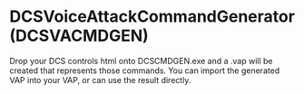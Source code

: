 # DCSVoiceAttackCommandGenerator (DCSVACMDGEN)
Drop your DCS controls html onto DCSCMDGEN.exe and a .vap will be created that represents those commands.
You can import the generated VAP into your VAP, or can use the result directly.
